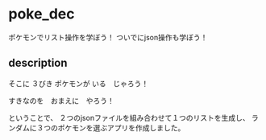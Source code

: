 # poke_dec

ポケモンでリスト操作を学ぼう！
ついでにjson操作も学ぼう！

## description
そこに ３びき
ポケモンが いる　じゃろう！

すきなのを　おまえに　やろう！

ということで、
２つのjsonファイルを組み合わせて１つのリストを生成し、
ランダムに３つのポケモンを選ぶアプリを作成しました。


